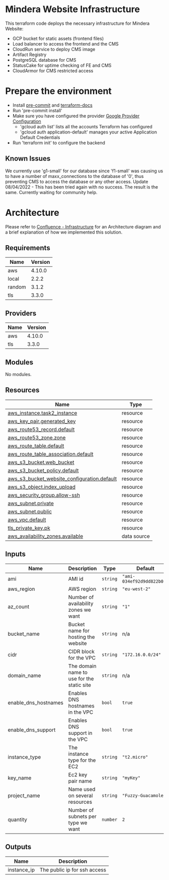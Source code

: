 # Mindera Website Infrastructure

This terraform code deploys the necessary infrastructure for Mindera Website:

- GCP bucket for static assets (frontend files)
- Load balancer to access the frontend and the CMS
- CloudRun service to deploy CMS image
- Artifact Registry
- PostgreSQL database for CMS
- StatusCake for uptime checking of FE and CMS
- CloudArmor for CMS restricted access

# Prepare the environment

- Install [pre-commit](https://pre-commit.com/) and [terraform-docs](https://github.com/terraform-docs/terraform-docs)
- Run 'pre-commit install'
- Make sure you have configured the provider [Google Provider Configuration](https://registry.terraform.io/providers/hashicorp/google/3.71.0/docs/guides/provider_reference)
    - 'gcloud auth list' lists all the accounts Terraform has configured
    - 'gcloud auth application-default' manages your active Application Default Credentials
- Run 'terraform init' to configure the backend

## Known Issues

We currently use 'g1-small' for our database since 'f1-small' was causing us to have a number
of maxx\_connections to the database of '0', thus preventing CMS to access the database or any other access.
Update 08/04/2022 - This has been tried again with no success. The result is the same. Currently waiting for community help.

# Architecture

Please refer to [Confluence - Infrastructure](https://mindera.atlassian.net/wiki/spaces/MW/pages/3447554049/Infrastructure) for
an Architecture diagram and a brief explanation of how we implemented this solution.

## Requirements

| Name | Version |
|------|---------|
| aws | 4.10.0 |
| local | 2.2.2 |
| random | 3.1.2 |
| tls | 3.3.0 |

## Providers

| Name | Version |
|------|---------|
| aws | 4.10.0 |
| tls | 3.3.0 |

## Modules

No modules.

## Resources

| Name | Type |
|------|------|
| [aws_instance.task2_instance](https://registry.terraform.io/providers/hashicorp/aws/4.10.0/docs/resources/instance) | resource |
| [aws_key_pair.generated_key](https://registry.terraform.io/providers/hashicorp/aws/4.10.0/docs/resources/key_pair) | resource |
| [aws_route53_record.default](https://registry.terraform.io/providers/hashicorp/aws/4.10.0/docs/resources/route53_record) | resource |
| [aws_route53_zone.zone](https://registry.terraform.io/providers/hashicorp/aws/4.10.0/docs/resources/route53_zone) | resource |
| [aws_route_table.default](https://registry.terraform.io/providers/hashicorp/aws/4.10.0/docs/resources/route_table) | resource |
| [aws_route_table_association.default](https://registry.terraform.io/providers/hashicorp/aws/4.10.0/docs/resources/route_table_association) | resource |
| [aws_s3_bucket.web_bucket](https://registry.terraform.io/providers/hashicorp/aws/4.10.0/docs/resources/s3_bucket) | resource |
| [aws_s3_bucket_policy.default](https://registry.terraform.io/providers/hashicorp/aws/4.10.0/docs/resources/s3_bucket_policy) | resource |
| [aws_s3_bucket_website_configuration.default](https://registry.terraform.io/providers/hashicorp/aws/4.10.0/docs/resources/s3_bucket_website_configuration) | resource |
| [aws_s3_object.index_upload](https://registry.terraform.io/providers/hashicorp/aws/4.10.0/docs/resources/s3_object) | resource |
| [aws_security_group.allow-ssh](https://registry.terraform.io/providers/hashicorp/aws/4.10.0/docs/resources/security_group) | resource |
| [aws_subnet.private](https://registry.terraform.io/providers/hashicorp/aws/4.10.0/docs/resources/subnet) | resource |
| [aws_subnet.public](https://registry.terraform.io/providers/hashicorp/aws/4.10.0/docs/resources/subnet) | resource |
| [aws_vpc.default](https://registry.terraform.io/providers/hashicorp/aws/4.10.0/docs/resources/vpc) | resource |
| [tls_private_key.pk](https://registry.terraform.io/providers/hashicorp/tls/3.3.0/docs/resources/private_key) | resource |
| [aws_availability_zones.available](https://registry.terraform.io/providers/hashicorp/aws/4.10.0/docs/data-sources/availability_zones) | data source |

## Inputs

| Name | Description | Type | Default | Required |
|------|-------------|------|---------|:--------:|
| ami | AMI id | `string` | `"ami-034ef92d9dd822b08"` | no |
| aws\_region | AWS region | `string` | `"eu-west-2"` | no |
| az\_count | Number of availability zones we want | `string` | `"1"` | no |
| bucket\_name | Bucket name for hosting the website | `string` | n/a | yes |
| cidr | CIDR block for the VPC | `string` | `"172.16.0.0/24"` | no |
| domain\_name | The domain name to use for the static site | `string` | n/a | yes |
| enable\_dns\_hostnames | Enables DNS hostnames in the VPC | `bool` | `true` | no |
| enable\_dns\_support | Enables DNS support in the VPC | `bool` | `true` | no |
| instance\_type | The instance type for the EC2 | `string` | `"t2.micro"` | no |
| key\_name | Ec2 key pair name | `string` | `"myKey"` | no |
| project\_name | Name used on several resources | `string` | `"Fuzzy-Guacamole"` | no |
| quantity | Number of subnets per type we want | `number` | `2` | no |

## Outputs

| Name | Description |
|------|-------------|
| instance\_ip | The public ip for ssh access |